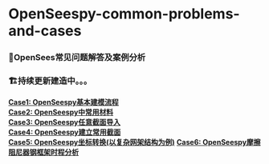 # OpenSeespy-common-problems-and-cases
### __🌉OpenSees常见问题解答及案例分析__    
### __🏗持续更新建造中。。。__

[__Case1: OpenSeespy基本建模流程__](https://github.com/AshenOneme/OpenSeespy-common-problems-and-cases/blob/main/Case1-OpenSeespy%E5%9F%BA%E6%9C%AC%E5%BB%BA%E6%A8%A1%E6%B5%81%E7%A8%8B(%E4%BB%A5%E4%B8%80%E6%A0%B9%E6%9F%B1%E4%B8%BA%E4%BE%8B)/Case1-Markdown/Case1.md)     
[__Case2: OpenSeespy中常用材料__](https://github.com/AshenOneme/OpenSeespy-common-problems-and-cases/blob/main/Case2-%E5%B8%B8%E7%94%A8%E6%9D%90%E6%96%99(Steel%26Concrete)/Case2-Markdown/Case2.md)     
[__Case3: OpenSeespy任意截面导入__](https://github.com/AshenOneme/OpenSeespy-common-problems-and-cases/blob/main/Case3-%E4%BB%BB%E6%84%8F%E6%88%AA%E9%9D%A2%E5%AF%BC%E5%85%A5/Case3-Markdownn/Case3.md)     
[__Case4: OpenSeespy建立常用截面__](https://github.com/AshenOneme/OpenSeespy-common-problems-and-cases/blob/main/Case4-%E5%B8%B8%E7%94%A8%E6%88%AA%E9%9D%A2%E5%BD%A2%E5%BC%8F/Case4-Markdown/Case4.md)     
[__Case5: OpenSeespy坐标转换(以复杂网架结构为例)__](https://github.com/AshenOneme/OpenSeespy-common-problems-and-cases/blob/main/Case5-%E5%B8%B8%E7%94%A8%E5%8D%95%E5%85%83%E5%8F%8A%E5%9D%90%E6%A0%87%E8%BD%AC%E6%8D%A2(%E4%BB%A5%E5%A4%8D%E6%9D%82%E7%BD%91%E6%9E%B6%E7%BB%93%E6%9E%84%E4%B8%BA%E4%BE%8B)/Case5-Markdown/Case5.md)
[__Case6: OpenSeespy摩擦阻尼器钢框架时程分析__](https://github.com/AshenOneme/OpenSeespy-common-problems-and-cases/blob/main/Case6-%E6%91%A9%E6%93%A6%E9%98%BB%E5%B0%BC%E5%99%A8%E6%A1%86%E6%9E%B6/Case6%20%E6%91%A9%E6%93%A6%E9%98%BB%E5%B0%BC%E5%99%A8%E6%A1%86%E6%9E%B6%E6%97%B6%E7%A8%8B%E5%88%86%E6%9E%90.md)

